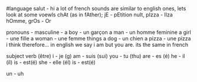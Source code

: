 #language
salut - hi 
a lot of french sounds are similar to english ones, lets look at some voewls
     chAt (as in fAther);
     jE - pEtition
     nuIt, pIzza - lIza
     hOmme, grOs - Or

pronouns - 
     masculine - 
          a boy - un garçon
          a man - un homme
     feminine 
          a girl - une fille 
          a woman - une femme
     things 
          a dog - un chien
          a pizza - une pizza
i think therefore...
     in english we say i am but you are. its the same in french
     
subject        verb (être)
    i - je (g)   am - suis (sui)
    you - tu (thu) are - es (é)
    he - il (íl)  is - est(é)
    she - elle (él)  is - est(é)

un - uh